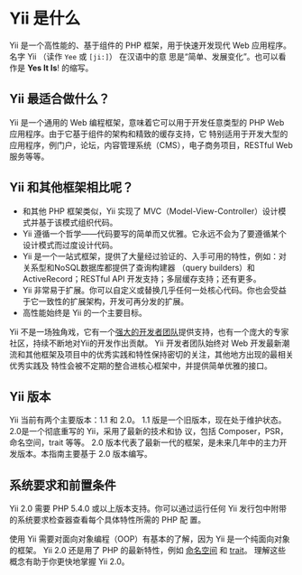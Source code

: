 Yii 是什么
===========

Yii 是一个高性能的、基于组件的 PHP 框架，用于快速开发现代 Web 应用程序。名字 Yii （读作 `Yee` 或 `[ji:]`） 在汉语中的意
思是“简单、发展变化”。也可以看作是  **Yes It Is**! 的缩写。


Yii 最适合做什么？
---------------------

Yii 是一个通用的 Web 编程框架，意味着它可以用于开发任意类型的 PHP Web 应用程序。由于它基于组件的架构和精致的缓存支持，它
特别适用于开发大型的应用程序，例门户，论坛，内容管理系统（CMS），电子商务项目，RESTful Web 服务等等。


Yii 和其他框架相比呢？
-------------------------------------------

- 和其他 PHP 框架类似，Yii 实现了 MVC（Model-View-Controller）设计模式并基于该模式组织代码。
- Yii 遵循一个哲学——代码要写的简单而又优雅。它永远不会为了要遵循某个设计模式而过度设计代码。
- Yii 是一个一站式框架，提供了大量经过验证的、入手可用的特性，例如：对关系型和NoSQL数据库都提供了查询构建器
（query builders）和 ActiveRecord；RESTful API 开发支持；多层缓存支持；还有更多。
- Yii 非常易于扩展。你可以自定义或替换几乎任何一处核心代码。你也会受益于它一致性的扩展架构，开发可再分发的扩展。
- 高性能始终是 Yii 的一个主要目标。

Yii 不是一场独角戏，它有一个[强大的开发者团队][]提供支持，也有一个庞大的专家社区，持续不断地对Yii的开发作出贡献。
Yii 开发者团队始终对 Web 开发最新潮流和其他框架及项目中的优秀实践和特性保持密切的关注，其他地方出现的最相关优秀实践及
特性会被不定期的整合进核心框架中，并提供简单优雅的接口。

[强大的开发者团队]: http://www.yiiframework.com/about/

Yii 版本
------------

Yii 当前有两个主要版本：1.1 和 2.0。 1.1 版是一个旧版本，现在处于维护状态。2.0是一个彻底重写的 Yii，采用了最新的技术和协
议，包括 Composer，PSR，命名空间，trait 等等。 2.0 版本代表了最新一代的框架，是未来几年中的主力开发版本。本指南主要基于
2.0 版本编写。


系统要求和前置条件
------------------------------

Yii 2.0 需要 PHP 5.4.0 或以上版本支持。你可以通过运行任何 Yii 发行包中附带的系统要求检查器查看每个具体特性所需的 PHP 配
置。

使用 Yii 需要对面向对象编程（OOP）有基本的了解，因为 Yii 是一个纯面向对象的框架。
Yii 2.0 还是用了 PHP 的最新特性，例如 [命名空间](http://www.php.net/manual/en/language.namespaces.php) 和
[trait](http://www.php.net/manual/en/language.oop5.traits.php)。
理解这些概念有助于你更快地掌握 Yii 2.0。

